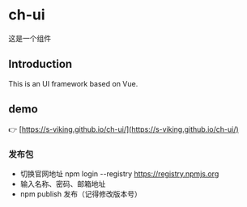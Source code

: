 # ch-ui
这是一个组件

## Introduction

This is an UI framework based on Vue.

## demo

:point_right: [https://s-viking.github.io/ch-ui/](https://s-viking.github.io/ch-ui/)</br>

###  发布包
- 切换官网地址 npm login --registry https://registry.npmjs.org
- 输入名称、密码、邮箱地址
- npm publish 发布（记得修改版本号）